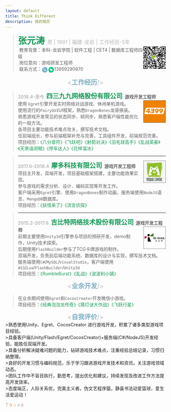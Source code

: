 ```yaml
---
layout: default
title: Think Different
description: 我的简历
---
```


><span style="font-size:28px;color:#159957;"><strong>张元涛</strong>&nbsp;<span style="color:#b8b8b8;font-size:16px;">男 | 1991 | 福建-龙岩 | 工作经验-5年</span></span><br>
><img src="assets/code.jpg"  width="70" height="70" type="image/jpeg" style="float: right;margin-bottom: 0em;">
>&nbsp;教育背景：本科-龙岩学院 | 软件工程 | CET4 | 数据库工程师四级<br>
>&nbsp;岗位意向：游戏研发工程师<br>
>&nbsp;联系方式：<img src="assets/电话2.png"  width="20" height="20" type="image/jpeg" style="vertical-align: middle;"><img src="assets/微信1.png"  width="20" height="20" type="image/jpeg"  style="vertical-align: middle;">13959290970 

<center><span style="font-size:20px;color:#b8b8b8"><<span style="color:#7cafc2"><strong>工作经历</strong></span>/></span></center>

><strong><span style="color:#b8b8b8">2018.4-至今</span>&ensp;<span id="company" style="font-size: 20px;color:#159957">四三九九网络股份有限公司</span>&ensp;游戏开发工程师</strong>
><img src="assets/4399.png"  width="70" height="70" type="image/jpeg"  style="float: right;margin-left: 1em; "> <br>
>使用 `Egret`引擎开发实时网络对战游戏、休闲单机游戏。<br>
>使用流行的`FairyGUI`UI框架，熟悉`DragonBones`龙骨换装。<br>
>熟悉游戏开发常见的状态同步、帧同步，熟悉客户端性能优化的一般方法。<br>
>各项目主要功能技术难点攻关，撰写技术文档。<br>
>任前端组长，参与前端框架补充与完善，工具组件开发，前端规范完善。<br>
>项目经历：<span style="color:#159957">《八分音符》《飞跃吧》《射箭对决》《羽毛球高手》《乱战英豪》《天黑请闭眼》《停车达人》《花样溜冰》

>---
><strong><span style="color:#b8b8b8">2017.6-2018.4</span>&ensp;<span id="company" style="font-size: 20px;color:#159957">摩多科技有限公司</span>&ensp;游戏开发工程师</strong>
><img src="assets/modo.png"  width="70" height="70" type="image/jpeg" align="right" style="float: right;margin-top: 0em;margin-left: 1em; "> <br>
>项目主开发，双端开发，项目基础框架搭建，主要功能效果实现。<br>
>参与游戏的需求分析、设计、编码实现等开发工作。<br>
>客户端采用`Egret`引擎、使用`DragonBones`制作动画，服务端使用`NodeJS`语言、`MongoDB`数据库。<br>
>项目经历：<span style="color:#159957">《妖怪来了》《流言侦探》</span>

>---
><strong><span style="color:#b8b8b8">2015.2-2017.6</span>&ensp;<span id="company" style="font-size: 20px;color:#159957">吉比特网络技术股份有限公司</span>&ensp;游戏开发工程师</strong>
><img src="assets/gbits.png"  width="70" height="70" type="image/jpeg" style="float: right;margin-top: 0em; margin-left: 1em;"> <br>
>前期主要使用`Unity3d`引擎参与项目的预研开发，demo制作，Unity技术探索。<br>
>后期使用`FlashBuilder`参与了TCG卡牌游戏的制作。<br>
>双端开发，负责前后端功能系统、数据库的设计与实现，撰写技术文档。<br>
>服务端使用`C#`/`MySQL`/`VisualStudio`，客户端使用`AS3`/`Lua`/`FlashBuilder`/`Unity3d`<br>
>项目经历：<span style="color:#159957">《RumbleBurst》《乱战》《波波利小镇》</span>

<center><span style="font-size:20px;color:#b8b8b8"><<span style="color:#7cafc2"><strong>业余开发</strong></span>/></span></center>

>在业余期间使用`Egret`和`CocosCreator`开发微信小游戏。<br>
>项目经历：<span style="color:#159957">《经典泡泡龙传奇》《猜灯谜大作战》《飞跃行星》</span>

<center><span style="font-size:20px;color:#b8b8b8"><<span style="color:#7cafc2"><strong>自我评价</strong></span>/></span></center>
>熟悉使用Unity、Egret、CocosCreator 进行游戏开发，积累了诸多类型游戏项目经验。<br>
>具备客户端(Unity/Flash/Egret/CocosCreator)+服务端(C#/NodeJS)开发经验，能胜任双端开发。<br>
>具备分析解决疑难问题的能力，钻研游戏技术难点，注重经验总结记录，习惯归纳整理。<br>
>良好的开发习惯与编码规范，乐于学习跟进游戏开发技术和资讯，关注游戏领域动态。<br>
>团队工作中不盲目执行，勤思考，提出优化和建议，持续发现及改进工作方法提高开发效率。<br>
>态度端正，人际关系优，完美主义者。伪文艺程序猿，静喜书法动爱篮球，爱生活爱运动！<br>

<p id="botInfo">
<i>
<span style="color:#a1b56c">T</span>
<span style="color:#dc9656">h</span>
<span style="color:#f7ca88">a</span>
<span style="color:#7cafc2">n</span>
<span style="color:#ba8baf">k</span>
<span style="color:#ffffff">s</span>
</i>
</p>